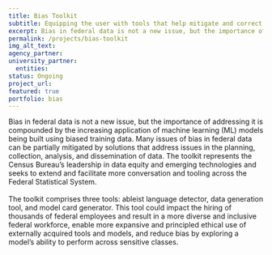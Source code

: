 ```yaml
---
title: Bias Toolkit
subtitle: Equipping the user with tools that help mitigate and correct sources of bias in federal data
excerpt: Bias in federal data is not a new issue, but the importance of addressing it is compounded by the increasing application of machine learning (ML) models. This toolkit is a collection of products that addresses bias in hiring, documentation, and data generation.
permalink: /projects/bias-toolkit
img_alt_text: 
agency_partner:
university_partner:
  entities:
status: Ongoing
project_url: 
featured: true
portfolio: bias
---
```

<p>
Bias in federal data is not a new issue, but the importance of addressing it is compounded by the increasing application of machine learning (ML) models being built using biased training data. Many issues of bias in federal data can be partially mitigated by solutions that address issues in the planning, collection, analysis, and dissemination of data. The toolkit represents the Census Bureau’s leadership in data equity and emerging technologies and seeks to extend and facilitate more conversation and tooling across the Federal Statistical System. 
<br>
<br>
The toolkit comprises three tools: ableist language detector, data generation tool, and model card generator. This tool could impact the hiring of thousands of federal employees and result in a more diverse and inclusive federal workforce, enable more expansive and principled ethical use of externally acquired tools and models, and reduce bias by exploring a model’s ability to perform across sensitive classes.

</p>
